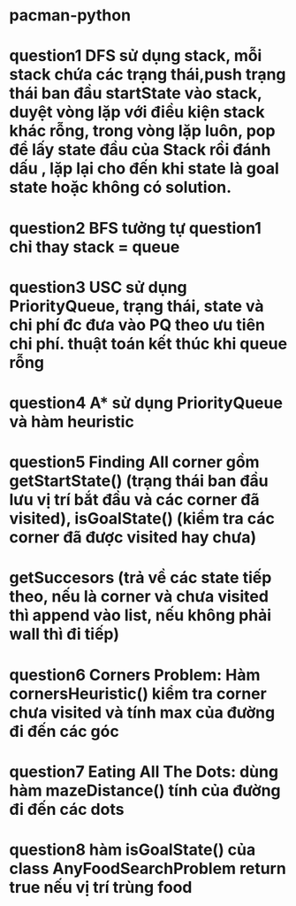 # pacman-python
# question1 DFS sử dụng stack, mỗi stack chứa các trạng thái,push trạng thái ban đầu startState vào stack, duyệt vòng lặp với điều kiện stack khác rỗng, trong vòng lặp luôn, pop để lấy state đầu của Stack rồi đánh dấu , lặp lại cho đến khi state là goal state hoặc không có solution.

# question2 BFS tưởng tự question1 chỉ thay stack  = queue

# question3 USC sử dụng PriorityQueue, trạng thái, state và chi phí đc đưa vào PQ theo ưu tiên chi phí. thuật toán kết thúc  khi queue rỗng

# question4 A* sử dụng PriorityQueue và hàm heuristic 

# question5 Finding All corner gồm getStartState() (trạng thái ban đầu lưu vị trí bắt đầu và các corner đã visited), isGoalState() (kiểm tra các corner đã được visited hay chưa)
#           getSuccesors (trả về các state tiếp theo, nếu là corner và chưa visited thì append vào list, nếu không phải wall thì đi tiếp)

# question6 Corners Problem: Hàm cornersHeuristic() kiểm tra corner chưa visited và tính max của đường đi  đến các góc 

# question7 Eating All The Dots: dùng hàm mazeDistance() tính của đường đi đến các dots

# question8 hàm isGoalState() của class AnyFoodSearchProblem return true nếu vị trí trùng food 

